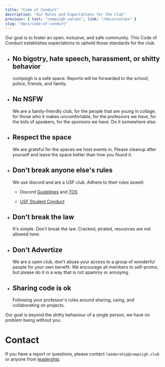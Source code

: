 ```yaml
---
title: "Code of Conduct"
description: "Our Rules and Expectations for the club"
previous: { text: "compsigh values", link: "/docs/values" }
slug: "docs/code-of-conduct"
---
```


Our goal is to foster an open, inclusive, and safe community. This Code of Conduct establishes expectations to uphold those standards for the club.

- ## No bigotry, hate speech, harassment, or shitty behavior

  compsigh is a safe space. Reports will be forwarded to the school, police, friends, and family.

- ## No NSFW

  We are a family-friendly club, for the people that are young in collage, for those who it makes uncomfortable, for the professors we have, for the kids of speakers, for the sponsors we have. Do it somewhere else.

- ## Respect the space

  We are grateful for the spaces we host events in. Please cleanup after yourself and leave the space better than how you found it.

- ## Don't break anyone else's rules

  We use discord and are a USF club. Adhere to their rules aswell:

  - Discord [Guidelines](https://discord.com/guidelines) and [TOS](https://discord.com/terms)

  - [USF Student Conduct](https://myusf.usfca.edu/fogcutter/student-conduct)

- ## Don't break the law

  It's simple. Don't break the law. Cracked, pirated, resources are not allowed here.

- ## Don't Advertize

  We are a open club, don't abuse your access to a group of wonderful people for your own benefit.
  We encourage all members to self-promo, but please do it in a way that is not spammy or annoying.

- ## Sharing code is ok

  Following your professor's rules around sharing, using, and collaborating on projects.

Our goal is beyond the shitty behaviour of a single person, we have no problem being without you.

# Contact

If you have a report or questions, please contact `leadership@compsigh.club` or anyone from [leadership](/docs/leadership/about).
